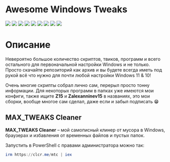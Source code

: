 # Awesome Windows Tweaks

[![](https://img.shields.io/badge/platform-Windows-informational)](https://github.com/Zalexanninev15/awesome-windows-tweaks)
[![](https://img.shields.io/badge/release-v1.11.2-blue.svg)](https://github.com/Zalexanninev15/awesome-windows-tweaks) 
[![](https://img.shields.io/github/last-commit/Zalexanninev15/awesome-windows-tweaks/main.svg)](https://github.com/Zalexanninev15/awesome-windows-tweaks/commits/main)
[![](https://img.shields.io/github/stars/Zalexanninev15/awesome-windows-tweaks.svg)](https://github.com/Zalexanninev15/awesome-windows-tweaks/stargazers)
[![](https://img.shields.io/github/forks/Zalexanninev15/awesome-windows-tweaks.svg)](https://github.com/Zalexanninev15/awesome-windows-tweaks/network/members)
[![](https://img.shields.io/github/issues/Zalexanninev15/awesome-windows-tweaks.svg)](https://github.com/Zalexanninev15/awesome-windows-tweaks/issues?q=is%3Aopen+is%3Aissue)
[![](https://img.shields.io/github/issues-closed/Zalexanninev15/awesome-windows-tweaks.svg)](https://github.com/Zalexanninev15/awesome-windows-tweaks/issues?q=is%3Aissue+is%3Aclosed)
[![](https://img.shields.io/badge/license-MIT-blue.svg)](LICENSE)
[![](https://img.shields.io/badge/Donate-FFDD00.svg?logo=buymeacoffee&logoColor=black)](https://z15.neocities.org/donate)

# Описание

Невероятно большое количество скриптов, твиков, программ и всего остального для первоначальной настройки Windows и не только. Просто скачайте репозиторий как архив и вы будете всегда иметь под рукой всё что нужно для почти любой настройки Windows 11 &amp; 10!

Очень многие скрипты собрал лично сам, перерыл просто тонну информации. Для некоторых программ в папках уже имеются мои конфиги, также ищите **Z15** и **Zalexanninev15** в названиях, это мои сборки, вообще многое сам сделал, даже если и забыл подписать 😁

## MAX_TWEAKS Cleaner

**MAX_TWEAKS Cleaner** – мой самописный клинер от мусора в Windows, браузерах и избавления от временных файлов и пустых папок. 

Запустить в PowerShell с правами администратора можно так:
```powershell
irm https://clcr.me/mtc | iex
```
